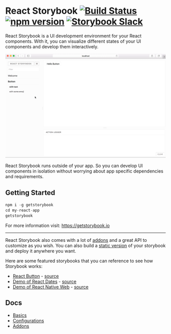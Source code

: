 # React Storybook [![Build Status](https://travis-ci.org/kadirahq/react-storybook.svg?branch=master)](https://travis-ci.org/kadirahq/react-storybook) [![npm version](https://badge.fury.io/js/%40kadira%2Fstorybook.svg)](https://badge.fury.io/js/%40kadira%2Fstorybook) [![Storybook Slack](https://storybooks-slackin.herokuapp.com/badge.svg)](https://storybooks-slackin.herokuapp.com/)

React Storybook is a UI development environment for your React components. With it, you can visualize different states of your UI components and develop them interactively.

![React Storybook Screenshot](docs/demo.gif)

React Storybook runs outside of your app. So you can develop UI components in isolation without worrying about app specific dependencies and requirements.

## Getting Started

```js
npm i -g getstorybook
cd my-react-app
getstorybook
```

For more information visit: https://getstorybook.io

---

React Storybook also comes with a lot of [addons](https://getstorybook.io/docs/addons/introduction) and a great API to customize as you wish. You can also build a [static version](https://getstorybook.io/docs/basics/exporting-storybook) of your storybook and deploy it anywhere you want.

Here are some featured storybooks that you can reference to see how Storybook works:

  * [React Button](http://kadira-samples.github.io/react-button) - [source](https://github.com/kadira-samples/react-button)
  * [Demo of React Dates](http://airbnb.io/react-dates/) - [source](https://github.com/airbnb/react-dates)
  * [Demo of React Native Web](http://necolas.github.io/react-native-web/storybook/) - [source](https://github.com/necolas/react-native-web)

## Docs

* [Basics](https://getstorybook.io/docs/basics/introduction)
* [Configurations](https://getstorybook.io/docs/configurations/default-config)
* [Addons](https://getstorybook.io/docs/addons/introduction)
